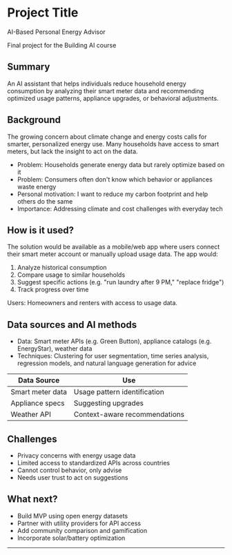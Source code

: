 
# Project Title

AI-Based Personal Energy Advisor

Final project for the Building AI course

## Summary

An AI assistant that helps individuals reduce household energy consumption by analyzing their smart meter data and recommending optimized usage patterns, appliance upgrades, or behavioral adjustments. 

## Background

The growing concern about climate change and energy costs calls for smarter, personalized energy use. Many households have access to smart meters, but lack the insight to act on the data.

* Problem: Households generate energy data but rarely optimize based on it
* Problem: Consumers often don't know which behavior or appliances waste energy
* Personal motivation: I want to reduce my carbon footprint and help others do the same
* Importance: Addressing climate and cost challenges with everyday tech

## How is it used?

The solution would be available as a mobile/web app where users connect their smart meter account or manually upload usage data. The app would:

1. Analyze historical consumption
2. Compare usage to similar households
3. Suggest specific actions (e.g. "run laundry after 9 PM," "replace fridge")
4. Track progress over time

Users: Homeowners and renters with access to usage data.
## Data sources and AI methods

* Data: Smart meter APIs (e.g. Green Button), appliance catalogs (e.g. EnergyStar), weather data
* Techniques: Clustering for user segmentation, time series analysis, regression models, and natural language generation for advice

| Data Source       | Use                         |
|------------------|------------------------------|
| Smart meter data | Usage pattern identification |
| Appliance specs  | Suggesting upgrades          |
| Weather API      | Context-aware recommendations|

## Challenges

* Privacy concerns with energy usage data
* Limited access to standardized APIs across countries
* Cannot control behavior, only advise
* Needs user trust to act on suggestions

## What next?

* Build MVP using open energy datasets
* Partner with utility providers for API access
* Add community comparison and gamification
* Incorporate solar/battery optimization

---